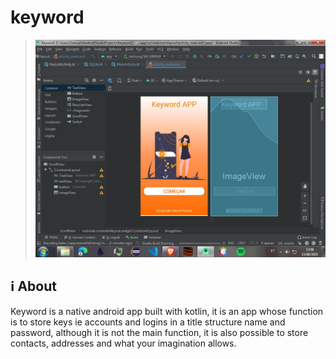 # keyword
> <img width="600px" src="https://github.com/Samuel-Ricardo/keyword/blob/master/Readme%20Files/Keyword.jpeg">

## ℹ About
Keyword is a native android app built with kotlin, it is an app whose function is to store keys ie accounts and logins in a title structure name and password, although it is not the main function, it is also possible to store contacts, addresses and what your imagination allows.

